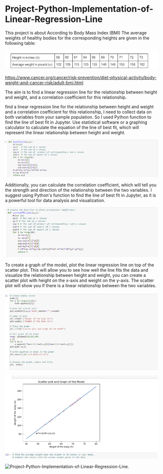 # Project-Python-Implementation-of-Linear-Regression-Line

This project is about According to Body Mass Index (BMI) The average weights of healthy bodies for the corresponding heights are given in the following table:

![The average weights of a healthy body for the corresponding heights are given in the following table.](resources/Averageweights.png)

https://www.cancer.org/cancer/risk-prevention/diet-physical-activity/body-weight-and-cancer-risk/adult-bmi.html

The aim is to find a linear regression line for the relationship between height and weight, and a correlation coefficient for this relationship.

find a linear regression line for the relationship between height and weight and a correlation coefficient for this relationship, I  need to collect data on both variables from your sample population. So I used Python function to find the line of best fit in Jupyter. Use statistical software or a graphing calculator to calculate the equation of the line of best fit, which will represent the linear relationship between height and weight.

![best fit line.](resources/1.png)

 Additionally, you can calculate the correlation coefficient, which will tell you the strength and direction of the relationship between the two variables. I suggest using Python's function to find the line of best fit in Jupyter, as it is a powerful tool for data analysis and visualization.

![corrCoefficient.](resources/2.png)

To create a graph of the model, plot the linear regression line on top of the scatter plot. This will allow you to see how well the line fits the data and visualize the relationship between height and weight, you can create a scatter plot with height on the x-axis and weight on the y-axis. The scatter plot will show you if there is a linear relationship between the two variables.

![Scatter.](resources/3.png)

![Scatter plot and Graph of the Model.](resources/4.png)


![Project-Python-Implementation-of-Linear-Regression-Line.](resources/ProjectPythonImplementation.ipynb)
